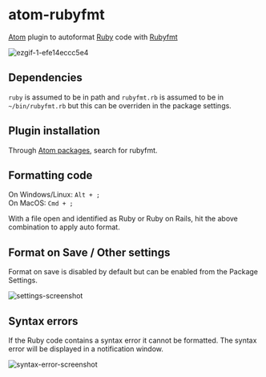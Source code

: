 # atom-rubyfmt
[Atom](https://atom.io/) plugin to autoformat [Ruby](https://www.ruby-lang.org/en/) code with [Rubyfmt](https://github.com/samphippen/rubyfmt)

![ezgif-1-efe14eccc5e4](https://user-images.githubusercontent.com/13226/62165767-2e94ae80-b2ed-11e9-9ccc-c401b49d92e1.gif)


## Dependencies
`ruby` is assumed to be in path and `rubyfmt.rb` is assumed to be in `~/bin/rubyfmt.rb` but this can be overriden in the package settings. 


## Plugin installation

Through [Atom packages](https://atom.io/packages), search for rubyfmt. 

## Formatting code

On Windows/Linux: `Alt + ;`  
On MacOS: `Cmd + ;`

With a file open and identified as Ruby or Ruby on Rails, hit the above combination to apply auto format.

## Format on Save / Other settings

Format on save is disabled by default but can be enabled from the Package Settings.

![settings-screenshot](https://user-images.githubusercontent.com/13226/62165887-6d2a6900-b2ed-11e9-8cb4-5b08c29cb256.png)


## Syntax errors

If the Ruby code contains a syntax error it cannot be formatted. The syntax error will be displayed in a notification window. 

![syntax-error-screenshot](https://user-images.githubusercontent.com/13226/62164251-153e3300-b2ea-11e9-972d-c76e9de21fb2.png)
